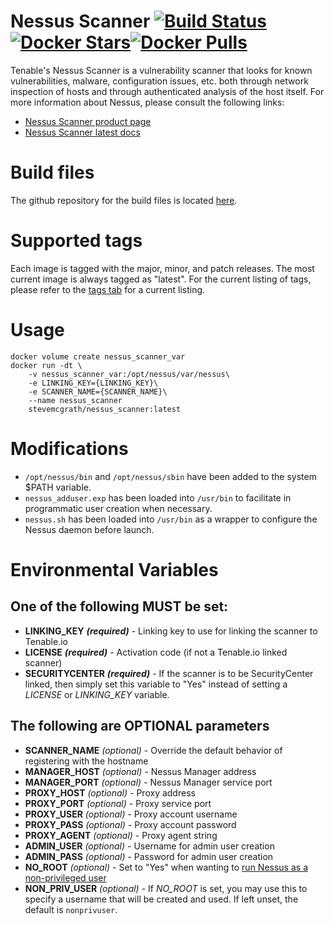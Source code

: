 # Nessus Scanner [![Build Status][status]][travis][![Docker Stars][stars]][docker][![Docker Pulls][pulls]][docker]

[status]: https://travis-ci.org/SteveMcGrath/docker-nessus_scanner.svg?branch=master
[stars]: https://img.shields.io/docker/stars/stevemcgrath/nessus_scanner.svg
[pulls]: https://img.shields.io/docker/pulls/stevemcgrath/nessus_scanner.svg
[github]: https://github.com/SteveMcGrath/docker-nessus_scanner
[docker]: https://hub.docker.com/r/stevemcgrath/nessus_scanner/
[travis]: https://travis-ci.org/SteveMcGrath/docker-nessus_scanner

Tenable's Nessus Scanner is a vulnerability scanner that looks for known vulnerabilities, malware, configuration issues, etc. both through network inspection of hosts and through authenticated analysis of the host itself.  For more information about Nessus, please consult the following links:

* [Nessus Scanner product page](http://www.tenable.com/products/nessus-vulnerability-scanner)
* [Nessus Scanner latest docs](https://docs.tenable.com/nessus/Content/GettingStarted.htm)

# Build files

The github repository for the build files is located [here](https://github.com/stevemcgrath/docker-nessus_scanner).

# Supported tags

Each image is tagged with the major, minor, and patch releases.  The most current image is always tagged as "latest".  For the current listing of tags, please refer to the [tags tab](https://hub.docker.com/r/stevemcgrath/nessus_scanner/tags/) for a current listing.

# Usage

```
docker volume create nessus_scanner_var
docker run -dt \
    -v nessus_scanner_var:/opt/nessus/var/nessus\
    -e LINKING_KEY={LINKING_KEY}\
    -e SCANNER_NAME={SCANNER_NAME}\
    --name nessus_scanner
    stevemcgrath/nessus_scanner:latest
```

# Modifications

* `/opt/nessus/bin` and `/opt/nessus/sbin` have been added to the system $PATH variable.
* `nessus_adduser.exp` has been loaded into `/usr/bin` to facilitate in programmatic user creation when necessary.
* `nessus.sh` has been loaded into `/usr/bin` as a wrapper to configure the Nessus daemon before launch.

# Environmental Variables

## **One** of the following **MUST** be set:

* **LINKING_KEY** _**(required)**_ - Linking key to use for linking the scanner to Tenable.io
* **LICENSE** _**(required)**_ - Activation code (if not a Tenable.io linked scanner)
* **SECURITYCENTER** _**(required)**_ - If the scanner is to be SecurityCenter linked, then simply set this variable to "Yes" instead of setting a _LICENSE_ or _LINKING_KEY_ variable.

## The following are **OPTIONAL** parameters

* **SCANNER_NAME** _(optional)_ - Override the default behavior of registering with the hostname
* **MANAGER_HOST** _(optional)_ - Nessus Manager address
* **MANAGER_PORT** _(optional)_ - Nessus Manager service port
* **PROXY_HOST** _(optional)_ - Proxy address
* **PROXY_PORT** _(optional)_ - Proxy service port 
* **PROXY_USER** _(optional)_ - Proxy account username
* **PROXY_PASS** _(optional)_ - Proxy account password
* **PROXY_AGENT** _(optional)_ - Proxy agent string
* **ADMIN_USER** _(optional)_ - Username for admin user creation
* **ADMIN_PASS** _(optional)_ - Password for admin user creation
* **NO_ROOT** _(optional)_ - Set to "Yes" when wanting to [run Nessus as a non-privileged user](https://docs.tenable.com/nessus/6_9/Content/LinuxNonPrivileged.htm)
* **NON_PRIV_USER** _(optional)_ - If _NO_ROOT_ is set, you may use this to specify a username that will be created and used. If left unset, the default is ```nonprivuser```.